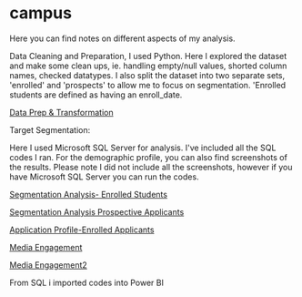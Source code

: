 # campus

Here you can find notes on different aspects of my analysis. 

Data Cleaning and Preparation, I used Python.  Here I explored the dataset and make some clean ups, ie. handling empty/null values, shorted column names, checked datatypes. I also split the dataset into two separate sets, 'enrolled' and 'prospects' to allow me to focus on segmentation. 'Enrolled students are defined as having an enroll_date. 

[Data Prep & Transformation](/Python/campus-salesforcecrm.ipynb)


Target Segmentation: 

Here I used Microsoft SQL Server for analysis. I've included all the SQL codes I ran. For the demographic profile, you can also find screenshots of the results. Please note I did not include all the screenshots, however if you have Microsoft SQL Server you can run the codes. 

[Segmentation Analysis- Enrolled Students](/SQL/enroll_demo_profile.sql)

[Segmentation Analysis Prospective Applicants](SQL/prospect_demo.sql)

[Application Profile-Enrolled Applicants](SQL/enroll_application_profile.sql)

[Media Engagement](/SQL/enroll_media_engage.sql)

[Media Engagement2](/SQL/media_engage.sql)

From SQL i imported codes into Power BI
